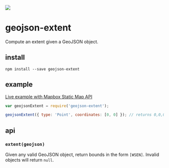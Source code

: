 ![](http://img.shields.io/travis/mapbox/geojson-extent.svg?style=flat)

# geojson-extent

Compute an extent given a GeoJSON object.

## install

    npm install --save geojson-extent

## example

[Live example with Mapbox Static Map API](https://www.mapbox.com/mapbox.js/example/v1.0.0/static-map-from-geojson-with-geo-viewport/)

```js
var geojsonExtent = require('geojson-extent');

geojsonExtent({ type: 'Point', coordinates: [0, 0] }); // returns 0,0,0,0 extent
```

## api

### `extent(geojson)`

Given any valid GeoJSON object, return bounds in the form `[WSEN]`.
Invalid objects will return `null`.
